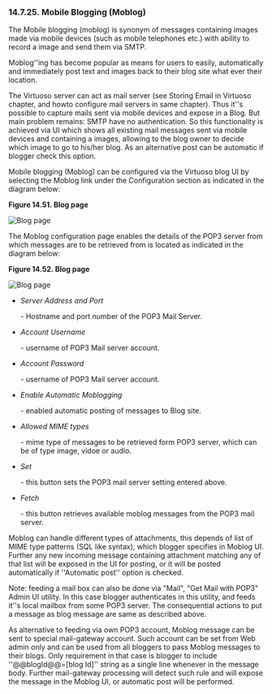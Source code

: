 <div id="moblog" class="section">

<div class="titlepage">

<div>

<div>

### 14.7.25. Mobile Blogging (Moblog)

</div>

</div>

</div>

The Mobile blogging (moblog) is synonym of messages containing images
made via mobile devices (such as mobile telephones etc.) with ability to
record a image and send them via SMTP.

Moblog''ing has become popular as means for users to easily,
automatically and immediately post text and images back to their blog
site what ever their location.

The Virtuoso server can act as mail server (see Storing Email in
Virtuoso chapter, and howto configure mail servers in same chapter).
Thus it''s possible to capture mails sent via mobile devices and expose
in a Blog. But main problem remains: SMTP have no authentication. So
this functionality is achieved via UI which shows all existing mail
messages sent via mobile devices and containing a images, allowing to
the blog owner to decide which image to go to his/her blog. As an
alternative post can be automatic if blogger check this option.

Mobile blogging (Moblog) can be configured via the Virtuoso blog UI by
selecting the Moblog link under the Configuration section as indicated
in the diagram below:

<div id="id45214" class="figure">

**Figure 14.51. Blog page**

<div class="figure-contents">

<div class="mediaobject">

![Blog page](images/moblog.gif)

</div>

</div>

</div>

  

The Moblog configuration page enables the details of the POP3 server
from which messages are to be retrieved from is located as indicated in
the diagram below:

<div id="id45220" class="figure">

**Figure 14.52. Blog page**

<div class="figure-contents">

<div class="mediaobject">

![Blog page](images/moblogconfig.gif)

</div>

</div>

</div>

  

<div class="itemizedlist">

- <span class="emphasis">*Server Address and Port* </span>

  \- Hostname and port number of the POP3 Mail Server.

- <span class="emphasis">*Account Username*</span>

  \- username of POP3 Mail server account.

- <span class="emphasis">*Account Password* </span>

  \- username of POP3 Mail server account.

- <span class="emphasis">*Enable Automatic Moblogging*</span>

  \- enabled automatic posting of messages to Blog site.

- <span class="emphasis">*Allowed MIME types*</span>

  \- mime type of messages to be retrieved form POP3 server, which can
  be of type image, vidoe or audio.

- <span class="emphasis">*Set*</span>

  \- this button sets the POP3 mail server setting entered above.

- <span class="emphasis">*Fetch*</span>

  \- this button retrieves available moblog messages from the POP3 mail
  server.

</div>

Moblog can handle different types of attachments, this depends of list
of MIME type patterns (SQL like syntax), which blogger specifies in
Moblog UI. Further any new incoming message containing attachment
matching any of that list will be exposed in the UI for posting, or it
will be posted automatically if ''Automatic post'' option is checked.

Note: feeding a mail box can also be done via "Mail", "Get Mail with
POP3" Admin UI utility. In this case blogger authenticates in this
utility, and feeds it''s local mailbox from some POP3 server. The
consequential actions to put a message as blog message are same as
described above.

As alternative to feeding via own POP3 account, Moblog message can be
sent to special mail-gateway account. Such account can be set from Web
admin only and can be used from all bloggers to pass Moblog messages to
their blogs. Only requirement in that case is blogger to include
''@@blogId@@=\[blog Id\]'' string as a single line whenever in the
message body. Further mail-gateway processing will detect such rule and
will expose the message in the Moblog UI, or automatic post will be
performed.

</div>
